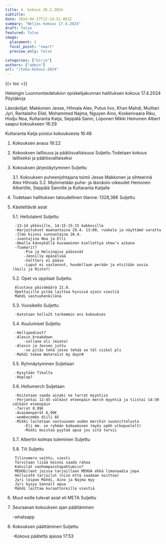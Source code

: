```yaml
---
title: 4. kokous 28.2.2024
subtitle: 
date: 2024-04-17T12:14:51.063Z
summary: "Neljäs kokous 17.4.2024"
draft: false
featured: false
image:
  placement: 1
  focal_point: "smart"
  preview_only: false

categories: ["kirja"]
authors: ["admin"]
url: "/toka-kokous-2024"
---
```

{{< toc >}}

Helsingin Luonnontiedelukion opiskelijakunnan hallituksen kokous 17.4.2024
Pöytäkirja

Läsnäolijat: Makkonen Jesse, Hihnala Alex, Putus Iivo, Khan Mahdi, Muittari Jyri, Rantalaiho Eliel, Mohammed Najma, Nguyen Aino, Koskenvaara Riku, Hodju Noa, Kultaranta Katja, Seppälä Sanni, Loponen Mikki
Heinonen Albert saapui kokoukseen 16:29

Kultaranta Katja poistui kokouksesta 16:48

1. Kokouksen avaus 16:22

2. Kokouksen laillisuus ja päätösvaltaisuus Suljettu
Todetaan kokous lailliseksi ja päätösvaltaiseksi

3. Kokouksen järjestäytyminen Suljettu

	3.1. Kokouksen puheenjohtajana toimii Jesse Makkonen ja sihteerinä Alex Hihnala
	3.2. Myönnetään puhe- ja läsnäolo-oikeudet Heinonen Albertille, Seppälä Sannille ja Kultaranta Katjalle

4. Todetaan hallituksen taloudellinen tilanne: 1328,38€ Suljettu

5. Käsiteltävät asiat

	5.1. Hellutalent Suljettu

		-13-14 ykkösille, 14:15-15:15 kakkosille
		-Harjoitukset maanantaina 29.4. 13:00, ruokala ja näyttämö varattu
		-Ilmo kiinni sunnuntaina 28.4. 
		-Juontajina Noa ja Elli
		-Omalla kännykällä kuvaaminen kiellettyä show’n aikana
		-Tuomarit?
			-Pia ja Helsingius pääsevät
			-Jennille epäselvää
			-Valtteri ei pääse
			-Loput ei vastannut, huudellaan perään ja etsitään uusia (Soili ja Risto?)

	5.2. Opet vs oppilaat Suljettu

		Alustava päivämäärä 21.8.
		Opettajille pitää laittaa hyvissä ajoin viestiä
		Mahdi vastuuhenkilönä

	5.3. Vuosikello Suljettu

		-Katotaan hellu25 tarkemmin ens kokoukses

	5.4. Kuulumiset Suljettu

		-Hellupodcast?
		-Alexin breakdown
			-sellane oli (mieto)
		-Alexin ja Jessen juttu
			-se pitäs tehä jesse tehää se täl viikol pls
		-Mahdi tekee Watereist my dayn💗

	5.5. Ryhmäytyminen Suljetaan

		-Kysytään Tikalta
		-Hoplop?

	5.6. Hellumerch Suljetaan 

		-Koitetaan saada ainaki ne tarrat myyntiin
		-Perjantai 12:45 välkäst eteenpäin merch myyntiä ja tiistai 14:30 välkäst eteenpäin
		-Tarrat 0,99€
		-Avaimenperät 6,99€
		-wombocombo diili 6€
		-Mikki laitetaan vastuuseen uuden merchin suunnittelusta
			-Eli mm. se ryhmän kokoaminen (myös opkh ulkopuolelt)
			-Mikki muistaa pyytää apua jos sitä tarvii

	5.7. Albertin kolmas tuleminen Suljettu

	5.8. Tili Suljettu

		Tilinumero vaihtu, viesti 
		Tarvitaan lisää keinoi saada rahaa
		Kahvilat vanhempaintapahtumiin?
		MEHUbileet joissa tarjoillaan MEHUA ehkä limonaadia jopa
		Hellucafé tarjoilut (niin että saadaan voittoa)
		Jyri leipoo Mahdi, Aino ja Najma myy
		Jyri kysyy Sannalt apua
		Mahdi laittaa kuraattoreille viestiä

6. Muut esille tulevat asiat eli META Suljettu

7. Seuraavan kokouksen ajan päättäminen 

	-whatsapp

8. Kokouksen päättäminen Suljettu

	-Kokous päätettä ajassa 17:53

